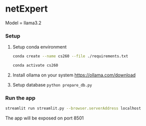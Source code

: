 # netExpert

Model = llama3.2

### Setup

1. Setup conda environment
    ```sh
    conda create --name cs260 --file ./requirements.txt

    conda activate cs260
    ```

2. Install ollama on your system https://ollama.com/download
3. Setup database `python prepare_db.py`

### Run the app

```sh
streamlit run streamlit.py --browser.serverAddress localhost
```

The app will be exposed on port 8501 

